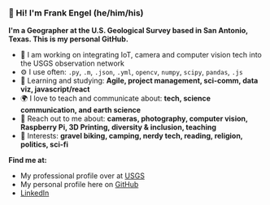 ### 👋 Hi! I'm Frank Engel (he/him/his)

<!--
**frank-engel-usgs/frank-engel-usgs** is a ✨ _special_ ✨ repository because its `README.md` (this file) appears on your GitHub profile.

Here are some ideas to get you started:

- 🔭 I’m currently working on ...
- 🌱 I’m currently learning ...
- 👯 I’m looking to collaborate on ...
- 🤔 I’m looking for help with ...
- 💬 Ask me about ...
- 📫 How to reach me: ...
- 😄 Pronouns: ...
- ⚡ Fun fact: ...
-->

**I'm a Geographer at the U.S. Geological Survey based in San Antonio, Texas. This is my personal GitHub.**

- 🏢 I am working on integrating IoT, camera and computer vision tech into the USGS observation network
- ⚙️ I use often: `.py`, `.m`, `.json`, `.yml`, `opencv`, `numpy`, `scipy`, `pandas`, `.js`
- 🌱 Learning and studying: **Agile, project management, sci-comm, data viz, javascript/react**
- 🌍 I love to teach and communicate about: **tech, science communication, and earth science**
- 💬 Reach out to me about: **cameras, photography, computer vision, Raspberry Pi, 3D Printing, diversity & inclusion, teaching**
- 💜 Interests: **gravel biking, camping, nerdy tech, reading, religion, politics, sci-fi**

**Find me at:**

- My professional profile over at [USGS](https://www.usgs.gov/staff-profiles/frank-l-engel)
- My personal profile here on [GitHub](https://frank-engel.github.io/)
- [LinkedIn](https://www.linkedin.com/in/frank-engel-geographer)
